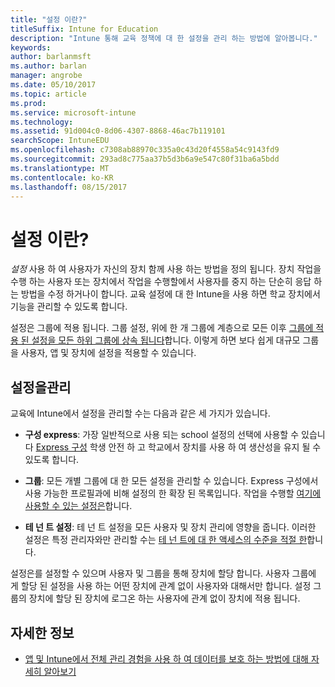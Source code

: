 ```yaml
---
title: "설정 이란?"
titleSuffix: Intune for Education
description: "Intune 통해 교육 정책에 대 한 설정을 관리 하는 방법에 알아봅니다."
keywords: 
author: barlanmsft
ms.author: barlan
manager: angrobe
ms.date: 05/10/2017
ms.topic: article
ms.prod: 
ms.service: microsoft-intune
ms.technology: 
ms.assetid: 91d004c0-8d06-4307-8868-46ac7b119101
searchScope: IntuneEDU
ms.openlocfilehash: c7308ab88970c335a0c43d20f4558a54c9143fd9
ms.sourcegitcommit: 293ad8c775aa37b5d3b6a9e547c80f31ba6a5bdd
ms.translationtype: MT
ms.contentlocale: ko-KR
ms.lasthandoff: 08/15/2017
---
```

# <a name="what-are-settings"></a>설정 이란?

_설정_ 사용 하 여 사용자가 자신의 장치 함께 사용 하는 방법을 정의 됩니다. 장치 작업을 수행 하는 사용자 또는 장치에서 작업을 수행할에서 사용자를 중지 하는 단순히 응답 하는 방법을 수정 하거나이 합니다. 교육 설정에 대 한 Intune을 사용 하면 학교 장치에서 기능을 관리할 수 있도록 합니다.

설정은 그룹에 적용 됩니다. 그룹 설정, 위에 한 개 그룹에 계층으로 모든 이후 [그룹에 적용 된 설정을 모든 하위 그룹에 상속 됩니다](settings-inheritance.md)합니다. 이렇게 하면 보다 쉽게 대규모 그룹을 사용자, 앱 및 장치에 설정을 적용할 수 있습니다.

## <a name="manage-settings"></a>설정을관리

교육에 Intune에서 설정을 관리할 수는 다음과 같은 세 가지가 있습니다.

* __구성 express__: 가장 일반적으로 사용 되는 school 설정의 선택에 사용할 수 있습니다 [Express 구성](how-do-i-manage-settings.md#manage-settings-with-express-configuration) 학생 안전 하 고 학교에서 장치를 사용 하 여 생산성을 유지 될 수 있도록 합니다.

* __그룹__: 모든 개별 그룹에 대 한 모든 설정을 관리할 수 있습니다. Express 구성에서 사용 가능한 프로필과에 비해 설정의 한 확장 된 목록입니다. 작업을 수행할 [여기에 사용할 수 있는 설정은](available-settings.md)합니다.

* __테 넌 트 설정__: 테 넌 트 설정을 모든 사용자 및 장치 관리에 영향을 줍니다. 이러한 설정은 특정 관리자와만 관리할 수는 [테 넌 트에 대 한 액세스의 수준을 적절 한](what-are-tenants.md)합니다.

설정은를 설정할 수 있으며 사용자 및 그룹을 통해 장치에 할당 합니다. 사용자 그룹에 게 할당 된 설정을 사용 하는 어떤 장치에 관계 없이 사용자와 대해서만 합니다. 설정 그룹의 장치에 할당 된 장치에 로그온 하는 사용자에 관계 없이 장치에 적용 됩니다.

## <a name="find-out-more"></a>자세한 정보

- [앱 및 Intune에서 전체 관리 경험을 사용 하 여 데이터를 보호 하는 방법에 대해 자세히 알아보기](https://docs.microsoft.com/intune/deploy-use/protect-apps-and-data-with-microsoft-intune)
